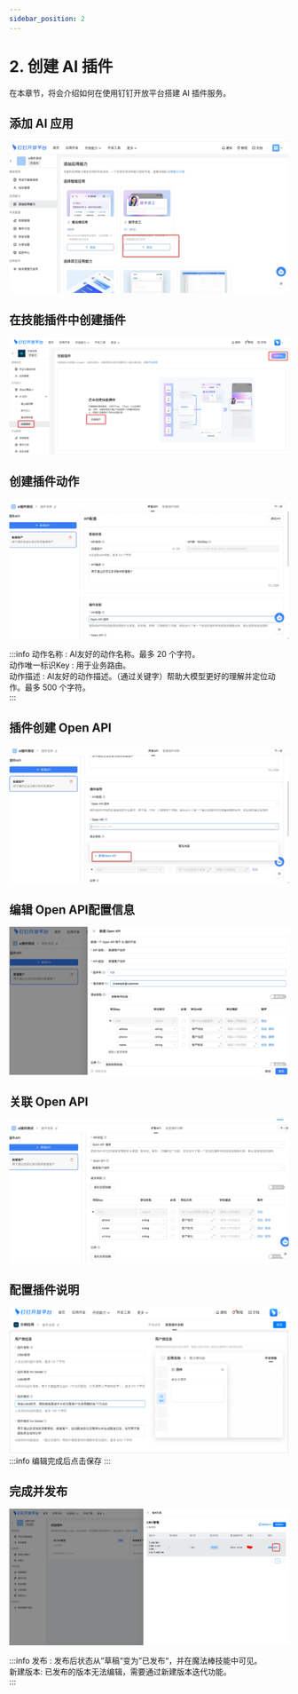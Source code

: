 ```yaml
---
sidebar_position: 2
---
```


# 2. 创建 AI 插件
在本章节，将会介绍如何在使用钉钉开放平台搭建 AI 插件服务。

## 添加 AI 应用

![img.png](/img/explore/stream/aiplugin/create-AI-app-ability.jpg)

## 在技能插件中创建插件
![img.png](/img/explore/stream/aiplugin/create-ai-plugin.png)

## 创建插件动作
![img.png](/img/explore/stream/aiplugin/create-plugin-action.jpg)

:::info
动作名称 : AI友好的动作名称。最多 20 个字符。<br />
动作唯一标识Key : 用于业务路由。<br />
动作描述 : AI友好的动作描述。（通过关键字）帮助大模型更好的理解并定位动作。最多 500 个字符。<br />
:::


## 插件创建 Open API
![img.png](/img/explore/stream/aiplugin/trigger-create-graph-api.jpg)
## 编辑 Open API配置信息
![img.png](/img/explore/stream/aiplugin/create-graph-api.jpg)

## 关联 Open API
![img.png](/img/explore/stream/aiplugin/bind-graph-api-with-plugin.jpg)


## 配置插件说明
![img.png](/img/explore/stream/aiplugin/plugin-introduce.png)
:::info
编辑完成后点击保存
:::
## 完成并发布
![img.png](/img/explore/stream/aiplugin/publish-plugin.jpg)

:::info
发布 : 发布后状态从”草稿“变为”已发布“，并在魔法棒技能中可见。<br />
新建版本: 已发布的版本无法编辑，需要通过新建版本迭代功能。<br />
:::